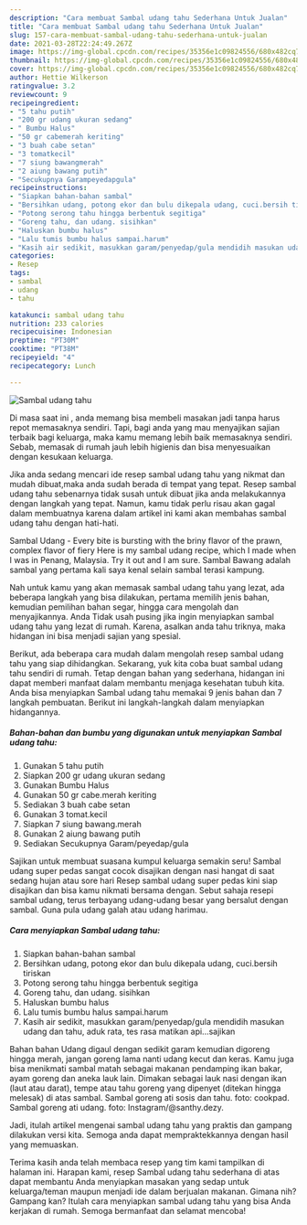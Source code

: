 ```yaml
---
description: "Cara membuat Sambal udang tahu Sederhana Untuk Jualan"
title: "Cara membuat Sambal udang tahu Sederhana Untuk Jualan"
slug: 157-cara-membuat-sambal-udang-tahu-sederhana-untuk-jualan
date: 2021-03-28T22:24:49.267Z
image: https://img-global.cpcdn.com/recipes/35356e1c09824556/680x482cq70/sambal-udang-tahu-foto-resep-utama.jpg
thumbnail: https://img-global.cpcdn.com/recipes/35356e1c09824556/680x482cq70/sambal-udang-tahu-foto-resep-utama.jpg
cover: https://img-global.cpcdn.com/recipes/35356e1c09824556/680x482cq70/sambal-udang-tahu-foto-resep-utama.jpg
author: Hettie Wilkerson
ratingvalue: 3.2
reviewcount: 9
recipeingredient:
- "5 tahu putih"
- "200 gr udang ukuran sedang"
- " Bumbu Halus"
- "50 gr cabemerah keriting"
- "3 buah cabe setan"
- "3 tomatkecil"
- "7 siung bawangmerah"
- "2 aiung bawang putih"
- "Secukupnya Garampeyedapgula"
recipeinstructions:
- "Siapkan bahan-bahan sambal"
- "Bersihkan udang, potong ekor dan bulu dikepala udang, cuci.bersih tiriskan"
- "Potong serong tahu hingga berbentuk segitiga"
- "Goreng tahu, dan udang. sisihkan"
- "Haluskan bumbu halus"
- "Lalu tumis bumbu halus sampai.harum"
- "Kasih air sedikit, masukkan garam/penyedap/gula mendidih masukan udang dan tahu, aduk rata, tes rasa matikan api...sajikan"
categories:
- Resep
tags:
- sambal
- udang
- tahu

katakunci: sambal udang tahu 
nutrition: 233 calories
recipecuisine: Indonesian
preptime: "PT30M"
cooktime: "PT38M"
recipeyield: "4"
recipecategory: Lunch

---
```



![Sambal udang tahu](https://img-global.cpcdn.com/recipes/35356e1c09824556/680x482cq70/sambal-udang-tahu-foto-resep-utama.jpg)

Di masa  saat ini , anda memang bisa membeli masakan jadi tanpa harus repot memasaknya sendiri. Tapi, bagi anda yang mau menyajikan sajian terbaik bagi keluarga, maka kamu memang lebih baik memasaknya sendiri. Sebab, memasak di rumah jauh lebih higienis dan bisa menyesuaikan dengan kesukaan keluarga.

Jika anda sedang mencari ide resep sambal udang tahu yang nikmat dan mudah dibuat,maka anda sudah berada di tempat yang tepat. Resep sambal udang tahu  sebenarnya tidak susah untuk dibuat jika anda melakukannya dengan langkah yang tepat. Namun, kamu tidak perlu risau akan gagal dalam membuatnya 
karena dalam artikel ini kami akan membahas sambal udang tahu dengan hati-hati.  

Sambal Udang - Every bite is bursting with the briny flavor of the prawn, complex flavor of fiery Here is my sambal udang recipe, which I made when I was in Penang, Malaysia. Try it out and I am sure. Sambal Bawang adalah sambal yang pertama kali saya kenal selain sambal terasi kampung.

Nah untuk kamu yang akan memasak sambal udang tahu yang lezat, ada beberapa langkah yang bisa dilakukan, pertama memilih jenis bahan, kemudian pemilihan bahan segar, hingga cara mengolah dan menyajikannya. Anda Tidak usah pusing jika ingin menyiapkan sambal udang tahu yang lezat di rumah. Karena, asalkan anda  tahu triknya, maka hidangan ini bisa menjadi sajian yang spesial.

Berikut, ada beberapa cara mudah dalam mengolah resep sambal udang tahu yang siap dihidangkan. Sekarang, yuk kita coba buat sambal udang tahu sendiri di rumah. Tetap dengan bahan yang sederhana, hidangan ini dapat memberi manfaat dalam membantu menjaga kesehatan tubuh kita. Anda bisa menyiapkan Sambal udang tahu memakai 9 jenis bahan dan 7 langkah pembuatan. Berikut ini langkah-langkah dalam menyiapkan hidangannya.

<!--inarticleads1-->

##### Bahan-bahan dan bumbu yang digunakan untuk menyiapkan Sambal udang tahu:

1. Gunakan 5 tahu putih
1. Siapkan 200 gr udang ukuran sedang
1. Gunakan  Bumbu Halus
1. Gunakan 50 gr cabe.merah keriting
1. Sediakan 3 buah cabe setan
1. Gunakan 3 tomat.kecil
1. Siapkan 7 siung bawang.merah
1. Gunakan 2 aiung bawang putih
1. Sediakan Secukupnya Garam/peyedap/gula


Sajikan untuk membuat suasana kumpul keluarga semakin seru! Sambal udang super pedas sangat cocok disajikan dengan nasi hangat di saat sedang hujan atau sore hari Resep sambal udang super pedas kini siap disajikan dan bisa kamu nikmati bersama dengan. Sebut sahaja resepi sambal udang, terus terbayang udang-udang besar yang bersalut dengan sambal. Guna pula udang galah atau udang harimau. 

<!--inarticleads2-->

##### Cara menyiapkan Sambal udang tahu:

1. Siapkan bahan-bahan sambal
1. Bersihkan udang, potong ekor dan bulu dikepala udang, cuci.bersih tiriskan
1. Potong serong tahu hingga berbentuk segitiga
1. Goreng tahu, dan udang. sisihkan
1. Haluskan bumbu halus
1. Lalu tumis bumbu halus sampai.harum
1. Kasih air sedikit, masukkan garam/penyedap/gula mendidih masukan udang dan tahu, aduk rata, tes rasa matikan api...sajikan


Bahan bahan Udang digaul dengan sedikit garam kemudian digoreng hingga merah, jangan goreng lama nanti udang kecut dan keras. Kamu juga bisa menikmati sambal matah sebagai makanan pendamping ikan bakar, ayam goreng dan aneka lauk lain. Dimakan sebagai lauk nasi dengan ikan (laut atau darat), tempe atau tahu goreng yang dipenyet (ditekan hingga melesak) di atas sambal. Sambal goreng ati sosis dan tahu. foto: cookpad. Sambal goreng ati udang. foto: Instagram/@santhy.dezy. 

Jadi, itulah artikel mengenai  sambal udang tahu  yang praktis dan gampang dilakukan versi kita. Semoga anda dapat mempraktekkannya dengan hasil yang memuaskan. 

Terima kasih anda telah membaca resep yang tim kami tampilkan di halaman ini. Harapan kami, resep  Sambal udang tahu sederhana di atas dapat membantu Anda menyiapkan masakan yang sedap untuk keluarga/teman maupun menjadi ide dalam berjualan makanan. Gimana nih? Gampang kan? Itulah cara menyiapkan sambal udang tahu yang bisa Anda kerjakan di rumah. Semoga bermanfaat dan selamat mencoba!

